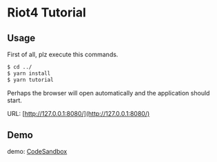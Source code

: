 # Riot4 Tutorial

## Usage

First of all, plz execute this commands.

```cmd
$ cd ../
$ yarn install
$ yarn tutorial
```

Perhaps the browser will open automatically and the application should start.

URL: [http://127.0.0.1:8080/](http://127.0.0.1:8080/)

## Demo

demo: [CodeSandbox](https://codesandbox.io/embed/riot4-tree-viewer-575uw)
